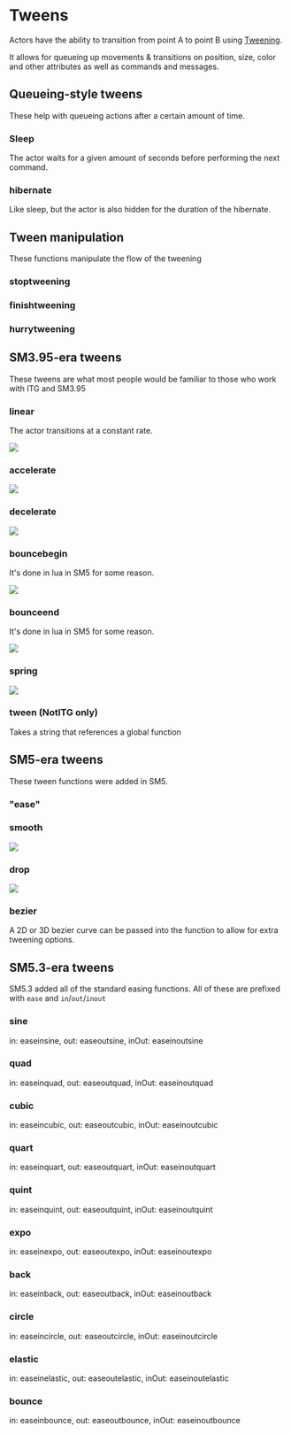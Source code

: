 # Tweens

Actors have the ability to transition from point A to point B using [Tweening](https://en.wikipedia.org/wiki/Inbetweening).

It allows for queueing up movements & transitions on position, size, color and other attributes as well as commands and messages.

## Queueing-style tweens

These help with queueing actions after a certain amount of time.

### Sleep

The actor waits for a given amount of seconds before performing the next command.

### hibernate

Like sleep, but the actor is also hidden for the duration of the hibernate.

## Tween manipulation

These functions manipulate the flow of the tweening

### stoptweening

### finishtweening

### hurrytweening

## SM3.95-era tweens

These tweens are what most people would be familiar to those who work with ITG and SM3.95

<!-- We should probably create images for each variant... -->

### linear

The actor transitions at a constant rate.

<img src="./img/tweens/linear.png">

### accelerate

<img src="./img/tweens/accelerate.png">

### decelerate

<img src="./img/tweens/decelerate.png">

### bouncebegin

It's done in lua in SM5 for some reason.

<img src="./img/tweens/bouncebegin.png">

### bounceend

It's done in lua in SM5 for some reason.

<img src="./img/tweens/bounceend.png">

### spring

<img src="./img/tweens/spring.png">

### tween (NotITG only)

Takes a string that references a global function

## SM5-era tweens

These tween functions were added in SM5.

<!-- We should probably create images for each variant... -->

### "ease"

### smooth

<img src="./img/tweens/smooth.png">

### drop

<img src="./img/tweens/drop.png">

### bezier

A 2D or 3D bezier curve can be passed into the function to allow for extra tweening options.

## SM5.3-era tweens

SM5.3 added all of the standard easing functions. All of these are prefixed with `ease` and `in`/`out`/`inout`

<!-- We should probably create images for each variant... -->

### sine

in: easeinsine, out: easeoutsine, inOut: easeinoutsine

### quad

in: easeinquad, out: easeoutquad, inOut: easeinoutquad

### cubic

in: easeincubic, out: easeoutcubic, inOut: easeinoutcubic

### quart

in: easeinquart, out: easeoutquart, inOut: easeinoutquart

### quint

in: easeinquint, out: easeoutquint, inOut: easeinoutquint

### expo

in: easeinexpo, out: easeoutexpo, inOut: easeinoutexpo

### back

in: easeinback, out: easeoutback, inOut: easeinoutback

### circle

in: easeincircle, out: easeoutcircle, inOut: easeinoutcircle

### elastic

in: easeinelastic, out: easeoutelastic, inOut: easeinoutelastic

### bounce

in: easeinbounce, out: easeoutbounce, inOut: easeinoutbounce
